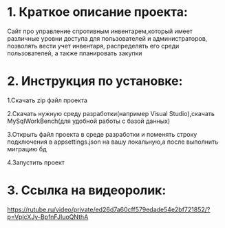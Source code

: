 # 1. Краткое описание проекта:
Сайт про управление спротивным инвентарем,который имеет различные уровни доступа для пользователей и администраторов,
позволять вести учет инвентаря, распределять его среди пользователей, а
также планировать закупки
# 2. Инструкция по установке:
1.Скачать zip файл проекта

2.Скачать нужную среду разработки(например Visual Studio),скачать MySqlWorkBench(для удобной работы с базой данных)

3.Открыть файл проекта в среде разработки и поменять строку подключения в appsettings.json на вашу локальную,а после выполнить миграцию бд

4.Запустить проект
# 3. Cсылка на видеоролик:
https://rutube.ru/video/private/ed26d7a60cff579edade54e2bf721852/?p=VplcXJy-BpfnFJIuoQNthA
